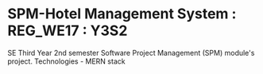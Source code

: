 # SPM-Hotel Management System : REG_WE17 : Y3S2
SE Third Year 2nd semester Software Project Management (SPM) module's project. 
Technologies - MERN stack
